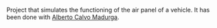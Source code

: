 Project that simulates the functioning of the air panel of a vehicle. It has been done with [Alberto Calvo Madurga](https://github.com/AlbCalv).
